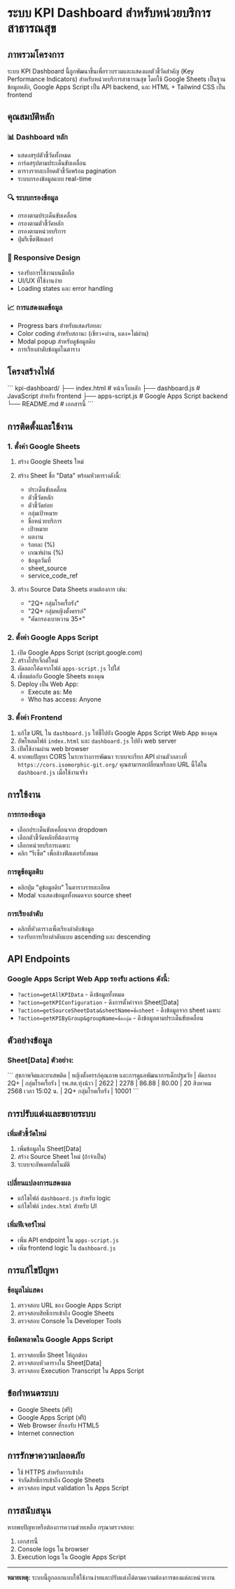 # ระบบ KPI Dashboard สำหรับหน่วยบริการสาธารณสุข

## ภาพรวมโครงการ

ระบบ KPI Dashboard นี้ถูกพัฒนาขึ้นเพื่อรวบรวมและแสดงผลตัวชี้วัดสำคัญ (Key Performance Indicators) สำหรับหน่วยบริการสาธารณสุข โดยใช้ Google Sheets เป็นฐานข้อมูลหลัก, Google Apps Script เป็น API backend, และ HTML + Tailwind CSS เป็น frontend

## คุณสมบัติหลัก

### 📊 Dashboard หลัก
- แสดงสรุปตัวชี้วัดทั้งหมด
- การ์ดสรุปตามประเด็นขับเคลื่อน
- ตารางรายละเอียดตัวชี้วัดพร้อม pagination
- ระบบกรองข้อมูลแบบ real-time

### 🔍 ระบบกรองข้อมูล
- กรองตามประเด็นขับเคลื่อน
- กรองตามตัวชี้วัดหลัก
- กรองตามหน่วยบริการ
- ปุ่มรีเซ็ตฟิลเตอร์

### 📱 Responsive Design
- รองรับการใช้งานบนมือถือ
- UI/UX ที่ใช้งานง่าย
- Loading states และ error handling

### 📈 การแสดงผลข้อมูล
- Progress bars สำหรับแสดงร้อยละ
- Color coding สำหรับสถานะ (เขียว=ผ่าน, แดง=ไม่ผ่าน)
- Modal popup สำหรับดูข้อมูลดิบ
- การเรียงลำดับข้อมูลในตาราง

## โครงสร้างไฟล์

\`\`\`
kpi-dashboard/
├── index.html          # หน้าเว็บหลัก
├── dashboard.js        # JavaScript สำหรับ frontend
├── apps-script.js      # Google Apps Script backend
└── README.md          # เอกสารนี้
\`\`\`

## การติดตั้งและใช้งาน

### 1. ตั้งค่า Google Sheets

1. สร้าง Google Sheets ใหม่
2. สร้าง Sheet ชื่อ "Data" พร้อมหัวตารางดังนี้:
   - ประเด็นขับเคลื่อน
   - ตัวชี้วัดหลัก
   - ตัวชี้วัดย่อย
   - กลุ่มเป้าหมาย
   - ชื่อหน่วยบริการ
   - เป้าหมาย
   - ผลงาน
   - ร้อยละ (%)
   - เกณฑ์ผ่าน (%)
   - ข้อมูลวันที่
   - sheet_source
   - service_code_ref

3. สร้าง Source Data Sheets ตามต้องการ เช่น:
   - "2Q+ กลุ่มโรคเรื้อรัง"
   - "2Q+ กลุ่มหญิงตั้งครรภ์"
   - "คัดกรองเบาหวาน 35+"

### 2. ตั้งค่า Google Apps Script

1. เปิด Google Apps Script (script.google.com)
2. สร้างโปรเจ็กต์ใหม่
3. คัดลอกโค้ดจากไฟล์ `apps-script.js` ไปใส่
4. เชื่อมต่อกับ Google Sheets ของคุณ
5. Deploy เป็น Web App:
   - Execute as: Me
   - Who has access: Anyone

### 3. ตั้งค่า Frontend

1. แก้ไข URL ใน `dashboard.js` ให้ชี้ไปยัง Google Apps Script Web App ของคุณ
2. อัพโหลดไฟล์ `index.html` และ `dashboard.js` ไปยัง web server
3. เปิดใช้งานผ่าน web browser
4. หากพบปัญหา CORS ในระหว่างการพัฒนา ระบบจะเรียก API ผ่านตัวกลางที่ `https://cors.isomorphic-git.org/` คุณสามารถเปลี่ยนหรือลบ URL นี้ได้ใน `dashboard.js` เมื่อใช้งานจริง

## การใช้งาน

### การกรองข้อมูล
- เลือกประเด็นขับเคลื่อนจาก dropdown
- เลือกตัวชี้วัดหลักที่ต้องการดู
- เลือกหน่วยบริการเฉพาะ
- คลิก "รีเซ็ต" เพื่อล้างฟิลเตอร์ทั้งหมด

### การดูข้อมูลดิบ
- คลิกปุ่ม "ดูข้อมูลดิบ" ในตารางรายละเอียด
- Modal จะแสดงข้อมูลทั้งหมดจาก source sheet

### การเรียงลำดับ
- คลิกที่หัวตารางเพื่อเรียงลำดับข้อมูล
- รองรับการเรียงลำดับแบบ ascending และ descending

## API Endpoints

### Google Apps Script Web App รองรับ actions ดังนี้:

- `?action=getAllKPIData` - ดึงข้อมูลทั้งหมด
- `?action=getKPIConfiguration` - ดึงการตั้งค่าจาก Sheet[Data]
- `?action=getSourceSheetData&sheetName=ชื่อsheet` - ดึงข้อมูลจาก sheet เฉพาะ
- `?action=getKPIByGroup&groupName=ชื่อกลุ่ม` - ดึงข้อมูลตามประเด็นขับเคลื่อน

## ตัวอย่างข้อมูล

### Sheet[Data] ตัวอย่าง:
\`\`\`
สุขภาพจิตและยาเสพติด | หญิงตั้งครรภ์คุณภาพ และการดูแลพัฒนาการเด็กปฐมวัย | คัดกรอง 2Q+ | กลุ่มโรคเรื้อรัง | รพ.สต.ทุ่งน้าว | 2622 | 2278 | 86.88 | 80.00 | 20 สิงหาคม 2568 เวลา 15:02 น. | 2Q+ กลุ่มโรคเรื้อรัง | 10001
\`\`\`

## การปรับแต่งและขยายระบบ

### เพิ่มตัวชี้วัดใหม่
1. เพิ่มข้อมูลใน Sheet[Data]
2. สร้าง Source Sheet ใหม่ (ถ้าจำเป็น)
3. ระบบจะอัพเดทอัตโนมัติ

### เปลี่ยนแปลงการแสดงผล
- แก้ไขไฟล์ `dashboard.js` สำหรับ logic
- แก้ไขไฟล์ `index.html` สำหรับ UI

### เพิ่มฟีเจอร์ใหม่
- เพิ่ม API endpoint ใน `apps-script.js`
- เพิ่ม frontend logic ใน `dashboard.js`

## การแก้ไขปัญหา

### ข้อมูลไม่แสดง
1. ตรวจสอบ URL ของ Google Apps Script
2. ตรวจสอบสิทธิ์การเข้าถึง Google Sheets
3. ตรวจสอบ Console ใน Developer Tools

### ข้อผิดพลาดใน Google Apps Script
1. ตรวจสอบชื่อ Sheet ให้ถูกต้อง
2. ตรวจสอบหัวตารางใน Sheet[Data]
3. ตรวจสอบ Execution Transcript ใน Apps Script

## ข้อกำหนดระบบ

- Google Sheets (ฟรี)
- Google Apps Script (ฟรี)
- Web Browser ที่รองรับ HTML5
- Internet connection

## การรักษาความปลอดภัย

- ใช้ HTTPS สำหรับการเข้าถึง
- จำกัดสิทธิ์การเข้าถึง Google Sheets
- ตรวจสอบ input validation ใน Apps Script

## การสนับสนุน

หากพบปัญหาหรือต้องการความช่วยเหลือ กรุณาตรวจสอบ:
1. เอกสารนี้
2. Console logs ใน browser
3. Execution logs ใน Google Apps Script

---

**หมายเหตุ:** ระบบนี้ถูกออกแบบให้ใช้งานง่ายและปรับแต่งได้ตามความต้องการของแต่ละหน่วยงาน
